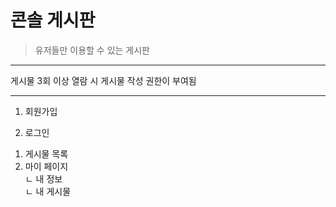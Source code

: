 # 콘솔 게시판 
> 유저들만 이용할 수 있는 게시판 <br>

---

게시물 3회 이상 열람 시 게시물 작성 권한이 부여됨 <br>

---

1. 회원가입

2. 로그인
  1) 게시물 목록
  2) 마이 페이지<br>
     ㄴ 내 정보<br>
     ㄴ 내 게시물


